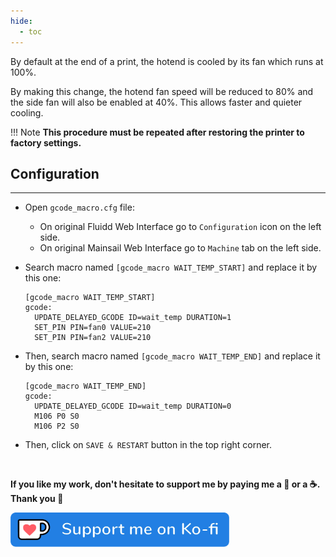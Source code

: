 ```yaml
---
hide:
  - toc
---
```

By default at the end of a print, the hotend is cooled by its fan which runs at 100%.

By making this change, the hotend fan speed will be reduced to 80% and the side fan will also be enabled at 40%. This allows faster and quieter cooling.

!!! Note
    **This procedure must be repeated after restoring the printer to factory settings.**


## Configuration
<hr>

- Open `gcode_macro.cfg` file:

    - On original Fluidd Web Interface go to `Configuration` icon on the left side.
    - On original Mainsail Web Interface go to `Machine` tab on the left side.

- Search macro named `[gcode_macro WAIT_TEMP_START]` and replace it by this one:

    ``` title="gcode_macro.cfg"
    [gcode_macro WAIT_TEMP_START]
    gcode:
      UPDATE_DELAYED_GCODE ID=wait_temp DURATION=1
      SET_PIN PIN=fan0 VALUE=210
      SET_PIN PIN=fan2 VALUE=210
    ```

- Then, search macro named `[gcode_macro WAIT_TEMP_END]` and replace it by this one:

    ``` title="gcode_macro.cfg"
    [gcode_macro WAIT_TEMP_END]
    gcode:
      UPDATE_DELAYED_GCODE ID=wait_temp DURATION=0
      M106 P0 S0
      M106 P2 S0
    ```

- Then, click on `SAVE & RESTART` button in the top right corner.

<br />

**If you like my work, don't hesitate to support me by paying me a 🍺 or a ☕. Thank you 🙂**

<a href="https://ko-fi.com/guilouz" target="_blank"><img width="350" src="../../assets/img/home/Ko-fi.png"></a>
